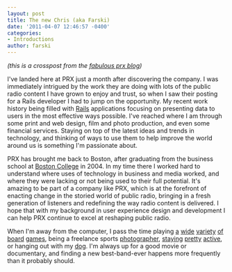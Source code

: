 ```yaml
---
layout: post
title: The new Chris (aka Farski)
date: '2011-04-07 12:46:57 -0400'
categories:
- Introductions
author: farski
---
```

<div>
<p><em>(this is a crosspost from the <a href="http://blog.prx.org">fabulous prx blog</a>)</em></p>
<p>I've landed here at PRX just a month after discovering the company. I was immediately intrigued by the work they are doing with lots of the public radio content I have grown to enjoy and trust, so when I saw their posting for a Rails developer I had to jump on the opportunity. My recent work history being filled with <a href="http://rubyonrails.org/">Rails</a> applications focusing on presenting data to users in the most effective ways possible. I've reached where I am through some print and web design, film and photo production, and even some financial services. Staying on top of the latest ideas and trends in technology, and thinking of ways to use them to help improve the world around us is something I'm passionate about.</p>
<p>PRX has brought me back to Boston, after graduating from the business school at <a href="http://www.bc.edu/schools/csom/">Boston College</a> in 2004. In my time there I worked hard to understand where uses of technology in business and media worked, and where they were lacking or not being used to their full potential. It's amazing to be part of a company like PRX, which is at the forefront of enacting change in the storied world of public radio, bringing in a fresh generation of listeners and redefining the way radio content is delivered. I hope that with my background in user experience design and development I can help PRX continue to excel at reshaping public radio.</p>
<p>When I'm away from the computer, I pass the time playing <a href="http://www.boardgamegeek.com/boardgame/68448/7-wonders">a</a> <a href="http://www.boardgamegeek.com/boardgame/77130/sid-meiers-civilization-the-board-game">wide</a> <a href="http://www.boardgamegeek.com/boardgame/5/acquire">variety</a> <a href="http://www.boardgamegeek.com/boardgame/521/crokinole">of</a> <a href="http://www.boardgamegeek.com/boardgame/36218/dominion">board</a> <a href="http://www.boardgamegeek.com/boardgame/43022/yomi">games</a>, being a freelance sports <a href="http://stopmophoto.com">photographer</a>, <a href="http://www.usaultimate.org/">staying</a> <a href="http://usacycling.org/">pretty</a> <a href="http://usatf.org/">active</a>, or hanging out with my <a href="http://bailey.farski.com">dog</a>. I'm always up for a good movie or documentary, and finding a new best-band-ever happens more frequently than it probably should.</p>
</div>
